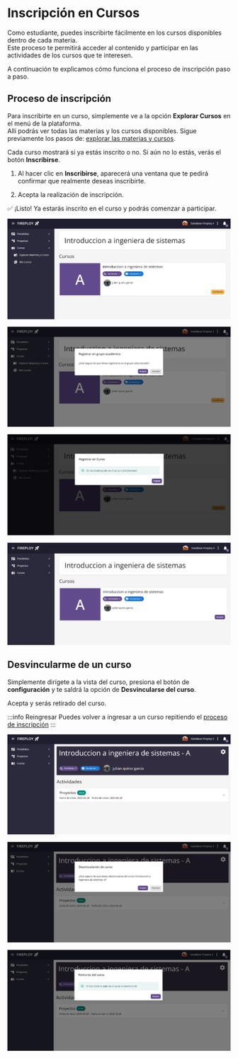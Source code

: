 # Inscripción en Cursos

Como estudiante, puedes inscribirte fácilmente en los cursos disponibles dentro de cada materia.  
Este proceso te permitirá acceder al contenido y participar en las actividades de los cursos que te interesen.

A continuación te explicamos cómo funciona el proceso de inscripción paso a paso.

## Proceso de inscripción

Para inscribirte en un curso, simplemente ve a la opción **Explorar Cursos** en el menú de la plataforma.  
Allí podrás ver todas las materias y los cursos disponibles. Sigue previamente los pasos de: [explorar las materias y cursos](../../usuario-general/materias-y-cursos/introduccion/index.md#explorar-las-materias-y-cursos).

Cada curso mostrará si ya estás inscrito o no. Si aún no lo estás, verás el botón **Inscribirse**.

1. Al hacer clic en **Inscribirse**, aparecerá una ventana que te pedirá confirmar que realmente deseas inscribirte.

2. Acepta la realización de inscripción.

✅ ¡Listo! Ya estarás inscrito en el curso y podrás comenzar a participar.

![alt text](image.png)

![alt text](image-1.png)

![alt text](image-2.png)

![alt text](image-3.png)

## Desvincularme de un curso

Simplemente dirígete a la vista del curso, presiona el botón de **configuración** y te saldrá la opción de **Desvincularse del curso**.

Acepta y serás retirado del curso.

:::info Reingresar
Puedes volver a ingresar a un curso repitiendo el [proceso de inscripción](./index.md#inscripción-en-cursos)
:::

![alt text](image-4.png)

![alt text](image-5.png)

![alt text](image-6.png)

